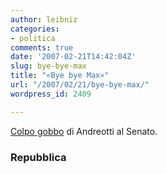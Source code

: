 ```yaml
---
author: leibniz
categories:
- politica
comments: true
date: '2007-02-21T14:42:04Z'
slug: bye-bye-max
title: "«Bye bye Max»"
url: "/2007/02/21/bye-bye-max/"
wordpress_id: 2409

---
```

[Colpo gobbo](https://www.repubblica.it/interstitial/interstitial776709.html) di Andreotti al Senato.


### Repubblica
